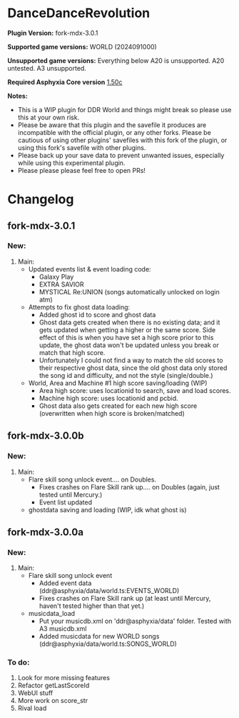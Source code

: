 # DanceDanceRevolution

**Plugin Version:** fork-mdx-3.0.1

**Supported game versions:** WORLD (2024091000)

**Unsupported game versions:** Everything below A20 is unsupported. A20 untested. A3 unsupported.

**Required Asphyxia Core version** [1.50c](https://github.com/asphyxia-core/asphyxia-core.github.io/releases/tag/v1.50)

**Notes:**
- This is a WIP plugin for DDR World and things might break so please use this at your own risk.
- Please be aware that this plugin and the savefile it produces are incompatible with the official plugin, or any other forks. Please be cautious of using other plugins' savefiles with this fork of the plugin, or using this fork's savefile with other plugins.
- Please back up your save data to prevent unwanted issues, especially while using this experimental plugin.
- Please please please feel free to open PRs!


Changelog
===========
## fork-mdx-3.0.1

### New:

1. Main:
	- Updated events list & event loading code: 
		- Galaxy Play
		- EXTRA SAVIOR
		- MYSTICAL Re:UNION (songs automatically unlocked on login atm)
	- Attempts to fix ghost data loading:
		- Added ghost id to score and ghost data
		- Ghost data gets created when there is no existing data; and it gets updated when getting a higher or the same score. Side effect of this is when you have set a high score prior to this update, the ghost data won't be updated unless you break or match that high score. 
		- Unfortunately I could not find a way to match the old scores to their respective ghost data, since the old ghost data only stored the song id and difficulty, and not the style (single/double.)
	- World, Area and Machine #1 high score saving/loading (WIP)
		- Area high score: uses locationid to search, save and load scores. 
		- Machine high score: uses locationid and pcbid.
		- Ghost data also gets created for each new high score (overwritten when high score is broken/matched)


## fork-mdx-3.0.0b

### New:

1. Main:
	- Flare skill song unlock event.... on Doubles.
		- Fixes crashes on Flare Skill rank up.... on Doubles (again, just tested until Mercury.)
		- Event list updated
	- ghostdata saving and loading (WIP, idk what ghost is)


## fork-mdx-3.0.0a

### New:

1. Main:
	- Flare skill song unlock event
		- Added event data (ddr@asphyxia/data/world.ts:EVENTS_WORLD)
		- Fixes crashes on Flare Skill rank up (at least until Mercury, haven't tested higher than that yet.)
	- musicdata_load
		- Put your musicdb.xml on 'ddr@asphyxia/data' folder. Tested with A3 musicdb.xml
		- Added musicdata for new WORLD songs (ddr@asphyxia/data/world.ts:SONGS_WORLD)


### To do:

1. Look for more missing features
2. Refactor getLastScoreId
3. WebUI stuff
4. More work on score_str
5. Rival load
